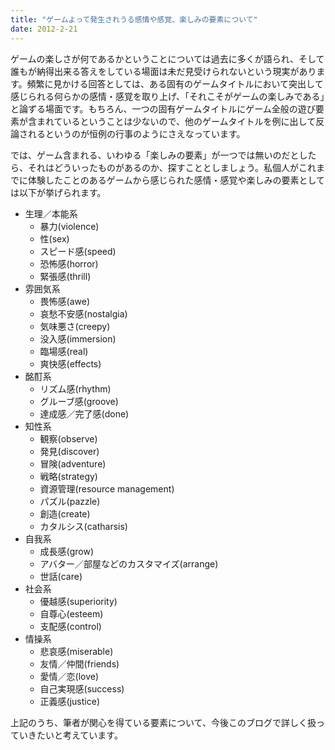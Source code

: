 ```yaml
---
title: "ゲームよって発生されうる感情や感覚、楽しみの要素について"
date: 2012-2-21
---
```


ゲームの楽しさが何であるかということについては過去に多くが語られ、そして誰もが納得出来る答えをしている場面は未だ見受けられないという現実があります。頻繁に見かける回答としては、ある固有のゲームタイトルにおいて突出して感じられる何らかの感情・感覚を取り上げ、「それこそがゲームの楽しみである」と論ずる場面です。もちろん、一つの固有ゲームタイトルにゲーム全般の遊び要素が含まれているということは少ないので、他のゲームタイトルを例に出して反論されるというのが恒例の行事のようにさえなっています。

では、ゲーム含まれる、いわゆる「楽しみの要素」が一つでは無いのだとしたら、それはどういったものがあるのか、探すこととしましょう。私個人がこれまでに体験したことのあるゲームから感じられた感情・感覚や楽しみの要素としては以下が挙げられます。

- 生理／本能系
  - 暴力(violence)
  - 性(sex)
  - スピード感(speed)
  - 恐怖感(horror)
  - 緊張感(thrill)
- 雰囲気系
  - 畏怖感(awe)
  - 哀愁不安感(nostalgia)
  - 気味悪さ(creepy)
  - 没入感(immersion)
  - 臨場感(real)
  - 爽快感(effects)
- 酩酊系
  - リズム感(rhythm)
  - グルーブ感(groove)
  - 達成感／完了感(done)
- 知性系
  - 観察(observe)
  - 発見(discover)
  - 冒険(adventure)
  - 戦略(strategy)
  - 資源管理(resource management)
  - パズル(pazzle)
  - 創造(create)
  - カタルシス(catharsis)
- 自我系
  - 成長感(grow)
  - アバター／部屋などのカスタマイズ(arrange)
  - 世話(care)
- 社会系
  - 優越感(superiority)
  - 自尊心(esteem)
  - 支配感(control)
- 情操系
  - 悲哀感(miserable)
  - 友情／仲間(friends)
  - 愛情／恋(love)
  - 自己実現感(success)
  - 正義感(justice)

上記のうち、筆者が関心を得ている要素について、今後このブログで詳しく扱っていきたいと考えています。

